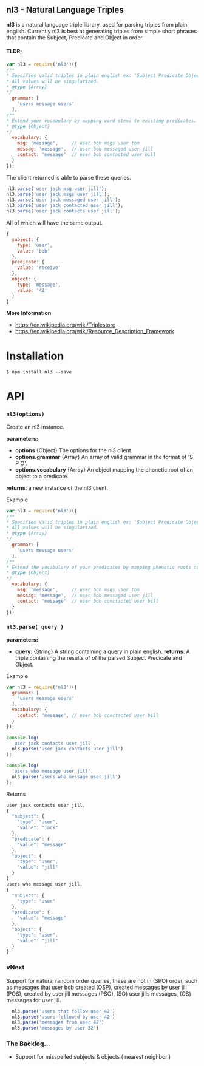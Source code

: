 ## nl3 - Natural Language Triples

**nl3** is a natural language triple library, used for parsing triples from plain english.
Currently nl3 is best at generating triples from  simple short phrases that contain the Subject, Predicate and Object in order.

#### TLDR;

```javascript
var nl3 = require('nl3')({
/**
* Specifies valid triples in plain english ex: 'Subject Predicate Object'.
* All values will be singularized.
* @type {Array}
*/
  grammar: [
    'users message users'
  ],
/**
* Extend your vocabulary by mapping word stems to existing predicates.
* @type {Object}
*/
  vocabulary: {
    msg: 'message',     // user bob msgs user tom
    messag: 'message',  // user bob messaged user jill
    contact: 'message'  // user bob contacted user bill
  }
});
```

The client returned is able to parse these queries.

```javascript
nl3.parse('user jack msg user jill');
nl3.parse('user jack msgs user jill');
nl3.parse('user jack messaged user jill');
nl3.parse('user jack contacted user jill');
nl3.parse('user jack contacts user jill');
```

All of which will have the same output.

```javascript
{
  subject: {
    type: 'user',
    value: 'bob'
  },
  predicate: {
    value: 'receive'
  },
  object: {
    type: 'message',
    value: '42'
  }
}
```

**More Information**
- https://en.wikipedia.org/wiki/Triplestore
- https://en.wikipedia.org/wiki/Resource_Description_Framework

# Installation

```shell
$ npm install nl3 --save
```

# API

### `nl3(options)`

Create an nl3 instance.

**parameters:**
- **options**            {Object}    The options for the nl3 client.
- **options.grammar**    {Array}     An array of valid grammar in the format of 'S P O'.
- **options.vocabulary** {Array}     An object mapping the phonetic root of an object to a predicate.


**returns**: a new instance of the nl3 client.

Example

```javascript
var nl3 = require('nl3')({
/**
* Specifies valid triples in plain english ex: 'Subject Predicate Object'.
* All values will be singularized.
* @type {Array}
*/
  grammar: [
    'users message users'
  ],
/**
* Extend the vocabulary of your predicates by mapping phonetic roots to your existing grammar.
* @type {Object}
*/
  vocabulary: {
    msg: 'message',     // user bob msgs user tom
    messag: 'message',  // user bob messaged user jill
    contact: 'message'  // user bob conctacted user bill
  }
});
```

### `nl3.parse( query )`

**parameters:**
- **query**:  {String}  A string containing a query in plain english.
**returns**: A triple containing the results of of the parsed Subject Predicate and Object.

Example

```javascript
var nl3 = require('nl3')({
  grammar: [
    'users message users'
  ],
  vocabulary: {
    contact: 'message', // user bob conctacted user bill
  }
});

console.log(
  'user jack contacts user jill',
  nl3.parse('user jack contacts user jill')
);

console.log(
  'users who message user jill',
  nl3.parse('users who message user jill')
);

```

Returns

```javascript
user jack contacts user jill,
{
  "subject": {
    "type": "user",
    "value": "jack"
  },
  "predicate": {
    "value": "message"
  },
  "object": {
    "type": "user",
    "value": "jill"
  }
}
users who message user jill,
{
  "subject": {
    "type": "user"
  },
  "predicate": {
    "value": "message"
  },
  "object": {
    "type": "user",
    "value": "jill"
  }
}
```

### vNext
Support for natural random order queries, these are not in (SPO) order, such as messages that user bob created (OSP), created messages by user jill (POS), created by user jill messages (PSO), (SO) user jills messages, (OS) messages for user jill.
```javascript
  nl3.parse('users that follow user 42')
  nl3.parse('users followed by user 42')
  nl3.parse('messages from user 42')
  nl3.parse('messages by user 32')
```

### The Backlog...
- Support for misspelled subjects & objects ( nearest neighbor )
